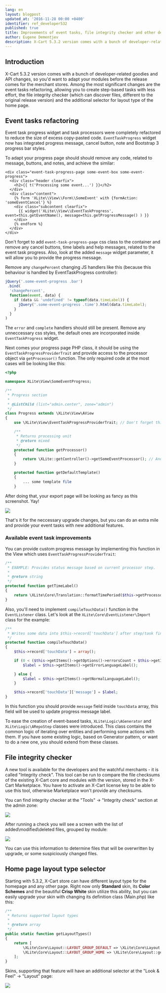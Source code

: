 ```yaml
---
lang: en
layout: blogpost
updated_at: '2016-11-28 00:00 +0400'
identifier: ref_developer532
published: true
title: Improvements of event tasks, file integrity checker and other developer features of X-Cart 5.3.2
author: Eugene Dementjev
description: X-Cart 5.3.2 version comes with a bunch of developer-related goodies and API changes, so you'd want to adapt your modules before the release comes for the merchant stores. Among the most significant changes are the event tasks refactoring, allowing you to create step-based tasks with less effort, the file integrity checker (which can discover files, different to the original release version) and the additional selector for layout type of the home page.
---
```


## Introduction

X-Cart 5.3.2 version comes with a bunch of developer-related goodies and API changes, so you'd want to adapt your modules before the release comes for the merchant stores. Among the most significant changes are the event tasks refactoring, allowing you to create step-based tasks with less effort, the file integrity checker (which can discover files, different to the original release version) and the additional selector for layout type of the home page.

## Event tasks refactoring

Event task progress widget and task processors were completely refactored to reduce the size of excess copy-pasted code. `EventTaskProgress` widget now has integrated progress message, cancel button, note and Bootstrap 3 progress bar styles.

To adapt your progress page should should remove any code, related to message, buttons, and notes, and achieve the similar:

```twig
<div class="event-task-progress-page some-event-box some-event-progress">
  <div class="header clearfix">
    <h2>{{ t('Processing some event...') }}</h2>
  </div>
  <div class="content">
    {% form 'XLite\\View\\Form\\SomeEvent' with {formAction: 'someEventCancel'} %}
    <div class="subcontent clearfix">
      {{ widget('XLite\\View\\EventTaskProgress', event=this.getEventName(), message=this.getProgressMessage() ) }}
    </div>
    {% endform %}
  </div>
</div>
```

Don't forget to add `event-task-progress-page` css class to the container and remove any cancel buttons, time labels and help messages, related to the event task progress. Also, look at the added `message` widget parameter, it will allow you to provide the progress message.

Remove any `changePercent` changing JS handlers like this (because this behaviour is handled by EventTaskProgress controller):

```js
jQuery('.some-event-progress .bar')
 .bind(
  'changePercent',
  function(event, data) {
    if (data && 'undefined' != typeof(data.timeLabel)) {
      jQuery('.some-event-progress .time').html(data.timeLabel);
    }
  }
)
```

The `error` and `complete` handlers should still be present. Remove any unneccessary css styles, the default ones are incorporated inside `EventTaskProgress` widget.

Next comes your progress page PHP class, it should be using the `EventTaskProgressProviderTrait` and provide access to the processor object via `getProcessor()` function. The only required code at the most cases will be looking like this:

```php
<?php

namespace XLite\View\SomeEventProgress;

/**
 * Progress section
 *
 * @ListChild (list="admin.center", zone="admin")
 */
class Progress extends \XLite\View\AView
{
    use \XLite\View\EventTaskProgressProviderTrait; // Don't forget this trait!

    /**
     * Returns processing unit
     * @return mixed
     */
    protected function getProcessor()
    {
        return \XLite::getController()->getSomeEventProcessor(); // And this method, it is required too.
    }

    protected function getDefaultTemplate()
    {
        ... some template file
    }

```

After doing that, your export page will be looking as fancy as this screenshot. Yay!

![]({{site.baseurl}}/attachments/ref_developer532/eventtask.png)

That's it for the neccessary upgrade changes, but you can do an extra mile and provide your event tasks with new additional features.

### Available event task improvements

You can provide custom progress message by implementing this function in the View which uses `EventTaskProgressProviderTrait`:

```php
/**
 * EXAMPLE: Provides status message based on current processor step.
 * 
 * @return string
 */
protected function getTimeLabel()
{
    return \XLite\Core\Translation::formatTimePeriod($this->getProcessor()->getStep()->getTimeRemain());
}
```

Also, you'll need to implement `compileTouchData()` function in the `EventListener` class. Let's look at the `XLite\Core\EventListener\Import` class for the example:

```php
/**
 * Writes some data into $this->record['touchData'] after step/task finish.
 */
protected function compileTouchData()
{
    $this->record['touchData'] = array();

    if (0 < ($this->getItems()->getOptions()->errorsCount + $this->getItems()->getOptions()->warningsCount)) {
        $label = $this->getItems()->getErrorLanguageLabel();

    } else {
        $label = $this->getItems()->getNormalLanguageLabel();
    }

    $this->record['touchData']['message'] = $label;
}
```

In this function you should provide `message` field inside `touchData` array, this field will be used to update progress message label.

To ease the creation of event-based tasks, `XLite\Logic\AGenerator` and `XLite\Logic\ARepoStep` classes were introduced. This class contains the common logic of iterating over entities and performing some actions with them. If you have some existing logic, based on Generator pattern, or want to do a new one, you should extend from these classes. 

## File integrity checker

A new tool is available for the developers and the watchful merchants - it is called "Integrity check". This tool can be run to compare the file checksums of the existing X-Cart core and modules with the version, stored in the X-Cart Marketplace. You have to activate an X-Cart license key to be able to use this tool, otherwise Marketplace won't provide any checksums.

You can find integrity checker at the "Tools" -> "Integrity check" section at the admin zone:

![]({{site.baseurl}}/attachments/ref_developer532/file_integrity_1.png)

After running a check you will see a screen with the list of added\modified\deleted files, grouped by module:

![]({{site.baseurl}}/attachments/ref_developer532/file_integrity_2.png)

You can use this information to determine files that will be overwritten by upgrade, or some suspiciously changed files.

## Home page layout type selector

Starting with 5.3.2, X-Cart store can have different layout type for the homepage and any other page. Right now only **Standard** skin, its **Color Schemes** and the beautiful **Crisp White** skin utilize this ability, but you can easily upgrade your skin with changing its definition class (Main.php) like this:

```php
/**
 * Returns supported layout types
 *
 * @return array
 */
public static function getLayoutTypes()
{
    return [
        \XLite\Core\Layout::LAYOUT_GROUP_DEFAULT => \XLite\Core\Layout::getInstance()->getLayoutTypes(),
        \XLite\Core\Layout::LAYOUT_GROUP_HOME => \XLite\Core\Layout::getInstance()->getLayoutTypes()       // new layout group!
    ];
}
```

Skins, supporting that feature will have an additional selector at the "Look & Feel" -> "Layout" page:

![]({{site.baseurl}}/attachments/ref_developer532/layout_type_selector.png)
